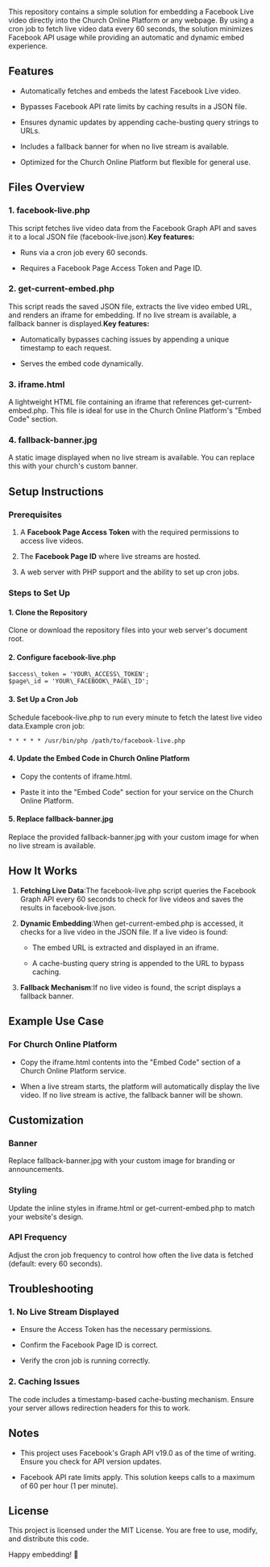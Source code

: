 This repository contains a simple solution for embedding a Facebook Live video directly into the Church Online Platform or any webpage. By using a cron job to fetch live video data every 60 seconds, the solution minimizes Facebook API usage while providing an automatic and dynamic embed experience.

Features
--------

*   Automatically fetches and embeds the latest Facebook Live video.
    
*   Bypasses Facebook API rate limits by caching results in a JSON file.
    
*   Ensures dynamic updates by appending cache-busting query strings to URLs.
    
*   Includes a fallback banner for when no live stream is available.
    
*   Optimized for the Church Online Platform but flexible for general use.
    

Files Overview
--------------

### 1\. facebook-live.php

This script fetches live video data from the Facebook Graph API and saves it to a local JSON file (facebook-live.json).**Key features:**

*   Runs via a cron job every 60 seconds.
    
*   Requires a Facebook Page Access Token and Page ID.
    

### 2\. get-current-embed.php

This script reads the saved JSON file, extracts the live video embed URL, and renders an iframe for embedding. If no live stream is available, a fallback banner is displayed.**Key features:**

*   Automatically bypasses caching issues by appending a unique timestamp to each request.
    
*   Serves the embed code dynamically.
    

### 3\. iframe.html

A lightweight HTML file containing an iframe that references get-current-embed.php. This file is ideal for use in the Church Online Platform's "Embed Code" section.

### 4\. fallback-banner.jpg

A static image displayed when no live stream is available. You can replace this with your church's custom banner.

Setup Instructions
------------------

### Prerequisites

1.  A **Facebook Page Access Token** with the required permissions to access live videos.
    
2.  The **Facebook Page ID** where live streams are hosted.
    
3.  A web server with PHP support and the ability to set up cron jobs.
    

### Steps to Set Up

#### 1\. Clone the Repository

Clone or download the repository files into your web server's document root.

#### 2\. Configure facebook-live.php
```
$access\_token = 'YOUR\_ACCESS\_TOKEN';
$page\_id = 'YOUR\_FACEBOOK\_PAGE\_ID';
```

#### 3\. Set Up a Cron Job

Schedule facebook-live.php to run every minute to fetch the latest live video data.Example cron job:

`* * * * * /usr/bin/php /path/to/facebook-live.php`

#### 4\. Update the Embed Code in Church Online Platform

*   Copy the contents of iframe.html.
    
*   Paste it into the "Embed Code" section for your service on the Church Online Platform.
    

#### 5\. Replace fallback-banner.jpg

Replace the provided fallback-banner.jpg with your custom image for when no live stream is available.

How It Works
------------

1.  **Fetching Live Data**:The facebook-live.php script queries the Facebook Graph API every 60 seconds to check for live videos and saves the results in facebook-live.json.
    
2.  **Dynamic Embedding**:When get-current-embed.php is accessed, it checks for a live video in the JSON file. If a live video is found:
    
    *   The embed URL is extracted and displayed in an iframe.
        
    *   A cache-busting query string is appended to the URL to bypass caching.
        
3.  **Fallback Mechanism**:If no live video is found, the script displays a fallback banner.
    

Example Use Case
----------------

### For Church Online Platform

*   Copy the iframe.html contents into the "Embed Code" section of a Church Online Platform service.
    
*   When a live stream starts, the platform will automatically display the live video. If no live stream is active, the fallback banner will be shown.
    

Customization
-------------

### Banner

Replace fallback-banner.jpg with your custom image for branding or announcements.

### Styling

Update the inline styles in iframe.html or get-current-embed.php to match your website's design.

### API Frequency

Adjust the cron job frequency to control how often the live data is fetched (default: every 60 seconds).

Troubleshooting
---------------

### 1\. No Live Stream Displayed

*   Ensure the Access Token has the necessary permissions.
    
*   Confirm the Facebook Page ID is correct.
    
*   Verify the cron job is running correctly.
    

### 2\. Caching Issues

The code includes a timestamp-based cache-busting mechanism. Ensure your server allows redirection headers for this to work.

Notes
-----

*   This project uses Facebook's Graph API v19.0 as of the time of writing. Ensure you check for API version updates.
    
*   Facebook API rate limits apply. This solution keeps calls to a maximum of 60 per hour (1 per minute).
    

License
-------

This project is licensed under the MIT License. You are free to use, modify, and distribute this code.

Happy embedding! 🎥

